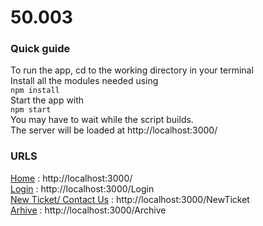 # 50.003

### Quick guide ###
To run the app, cd to the working directory in your terminal</br>
Install all the modules needed using</br>
`npm install`</br>
Start the app with </br>
`npm start` </br>
You may have to wait while the script builds. </br>
The server will be loaded at http://localhost:3000/ </br>

### URLS ###
[Home](http://localhost:3000/) : http://localhost:3000/ </br>
[Login](http://localhost:3000/Login) : http://localhost:3000/Login </br>
[New Ticket/ Contact Us](localhost:3000/NewTicket) : http://localhost:3000/NewTicket </br>
[Arhive](http://localhost:3000/Arhive) : http://localhost:3000/Archive </br>


